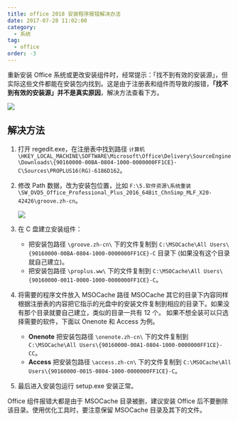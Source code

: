 ```yaml
---
title: office 2018 安装程序报错解决办法
date: 2017-07-28 11:02:00
category:
  - 系统
tag:
  - office
order: -3
---
```


重新安装 Office 系统或更改安装组件时，经常提示：「找不到有效的安装源」，但实际这些文件都能在安装包内找到。这是由于注册表和组件而导致的报错，**「找不到有效的安装源」并不是真实原因**，解决方法查看下方。

![](https://pic3.zhimg.com/v2-85bd2a49a47ee6d0c8eade7b3c249516_r.jpg)

## 解决方法

1. 打开 regedit.exe，在注册表中找到路径 `计算机\HKEY_LOCAL_MACHINE\SOFTWARE\Microsoft\Office\Delivery\SourceEngine\Downloads\{90160000-00BA-0804-1000-0000000FF1CE}-C\Sources\PROPLUS16(RG)-6186D162`。

2. 修改 Path 数据，改为安装包位置，比如 `F:\5.软件资源\系统重装\SW_DVD5_Office_Professional_Plus_2016_64Bit_ChnSimp_MLF_X20-42426\groove.zh-cn`。

   ![](https://pic3.zhimg.com/v2-650ede86dd191a8f0a1cd6e9b815377a_r.jpg)

3. 在 C 盘建立安装组件：

   - 把安装包路径 `\groove.zh-cn\` 下的文件复制到 `C:\MSOCache\All Users\{90160000-00BA-0804-1000-0000000FF1CE}-C` 目录下 (如果没有这个目录就自己建立)。
   - 把安装包路径 `\proplus.ww\` 下的文件复制到 `C:\MSOCache\All Users\{90160000-0011-0000-1000-0000000FF1CE}-C`。

4. 将需要的程序文件放入 MSOCache 路径
   MSOCache 其它的目录下内容同样根据注册表的内容把它指示的光盘中的安装文件复制到相应的目录下。如果没有那个目录就要自己建立，类似的目录一共有 12 个。
   如果不想全装可以只选择需要的软件，下面以 Onenote 和 Access 为例。

   - **Onenote** 把安装包路径 `\onenote.zh-cn\` 下的文件复制到 `C:\MSOCache\All Users\{90160000-00A1-0804-1000-0000000FF1CE}-CC`。
   - **Access** 把安装包路径 `\access.zh-cn\` 下的文件复制到 `C:\MSOCache\All Users\{90160000-0015-0804-1000-0000000FF1CE}-C`。

5. 最后进入安装包运行 setup.exe 安装正常。

Office 组件报错大都是由于 MSOCache 目录被删，建议安装 Office 后不要删除该目录。使用优化工具时，要注意保留 MSOCache 目录及其下的文件。
